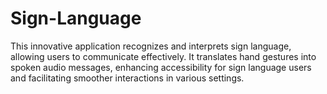 # Sign-Language

This innovative application recognizes and interprets sign language, allowing users to communicate effectively. It translates hand gestures into spoken audio messages, enhancing accessibility for sign language users and facilitating smoother interactions in various settings.

